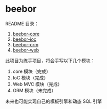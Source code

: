 # beebor

README 目录：

1. [beebor-core](https://github.com/itsoo/beebor/blob/main/beebor-core/README.md)
2. [beebor-ioc](https://github.com/itsoo/beebor/blob/main/beebor-ioc/README.md)
3. [beebor-orm](https://github.com/itsoo/beebor/blob/main/beebor-orm/README.md)
4. [beebor-web](https://github.com/itsoo/beebor/blob/main/beebor-web/README.md)

此项目为练手项目，将会手写以下几个模块：

1. core 模块（完成）
2. IoC 模块（完成）
3. Web MVC 模块（完成）
4. ORM 模块（未完成）

未来也可能实现自己的模板引擎和动态 SQL 引擎
